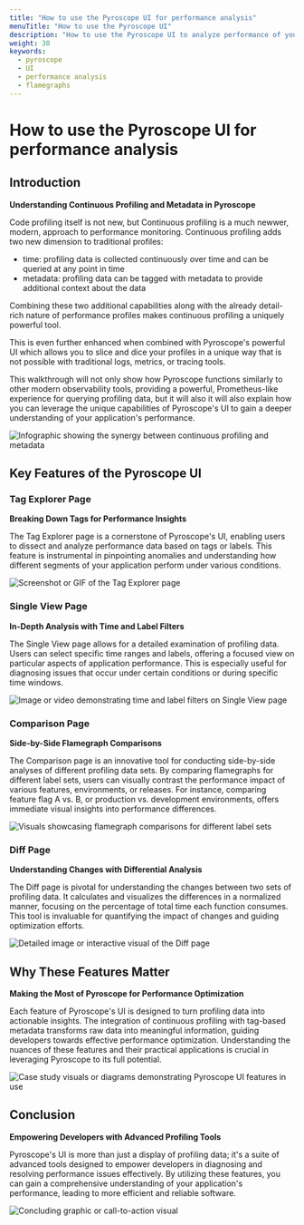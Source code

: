 ```yaml
---
title: "How to use the Pyroscope UI for performance analysis"
menuTitle: "How to use the Pyroscope UI"
description: "How to use the Pyroscope UI to analyze performance of your applications."
weight: 30
keywords:
  - pyroscope
  - UI
  - performance analysis
  - flamegraphs
---
```


# How to use the Pyroscope UI for performance analysis

## Introduction

**Understanding Continuous Profiling and Metadata in Pyroscope**

Code profiling itself is not new, but Continuous profiling is a much newwer, modern, approach to performance monitoring. Continuous profiling adds two new dimension to traditional profiles: 
- time: profiling data is collected continuously over time and can be queried at any point in time
- metadata: profiling data can be tagged with metadata to provide additional context about the data

Combining these two additional capabilities along with the already detail-rich nature of performance profiles makes continuous profiling a uniquely powerful tool. 

This is even further enhanced when combined with Pyroscope's powerful UI which allows you to slice and dice your profiles in a unique way that is not possible with traditional logs, metrics, or tracing tools. 

This walkthrough will not only show how Pyroscope functions similarly to other modern observability tools, providing a powerful, Prometheus-like experience for querying profiling data, but it will also it will also explain how you can leverage the unique capabilities of Pyroscope's UI to gain a deeper understanding of your application's performance.

![Infographic showing the synergy between continuous profiling and metadata](#placeholder)

## Key Features of the Pyroscope UI

### Tag Explorer Page

**Breaking Down Tags for Performance Insights**

The Tag Explorer page is a cornerstone of Pyroscope's UI, enabling users to dissect and analyze performance data based on tags or labels. This feature is instrumental in pinpointing anomalies and understanding how different segments of your application perform under various conditions.

![Screenshot or GIF of the Tag Explorer page](#placeholder)

### Single View Page

**In-Depth Analysis with Time and Label Filters**

The Single View page allows for a detailed examination of profiling data. Users can select specific time ranges and labels, offering a focused view on particular aspects of application performance. This is especially useful for diagnosing issues that occur under certain conditions or during specific time windows.

![Image or video demonstrating time and label filters on Single View page](#placeholder)

### Comparison Page

**Side-by-Side Flamegraph Comparisons**

The Comparison page is an innovative tool for conducting side-by-side analyses of different profiling data sets. By comparing flamegraphs for different label sets, users can visually contrast the performance impact of various features, environments, or releases. For instance, comparing feature flag A vs. B, or production vs. development environments, offers immediate visual insights into performance differences.

![Visuals showcasing flamegraph comparisons for different label sets](#placeholder)

### Diff Page

**Understanding Changes with Differential Analysis**

The Diff page is pivotal for understanding the changes between two sets of profiling data. It calculates and visualizes the differences in a normalized manner, focusing on the percentage of total time each function consumes. This tool is invaluable for quantifying the impact of changes and guiding optimization efforts.

![Detailed image or interactive visual of the Diff page](#placeholder)

## Why These Features Matter

**Making the Most of Pyroscope for Performance Optimization**

Each feature of Pyroscope's UI is designed to turn profiling data into actionable insights. The integration of continuous profiling with tag-based metadata transforms raw data into meaningful information, guiding developers towards effective performance optimization. Understanding the nuances of these features and their practical applications is crucial in leveraging Pyroscope to its full potential.

![Case study visuals or diagrams demonstrating Pyroscope UI features in use](#placeholder)

## Conclusion

**Empowering Developers with Advanced Profiling Tools**

Pyroscope's UI is more than just a display of profiling data; it's a suite of advanced tools designed to empower developers in diagnosing and resolving performance issues effectively. By utilizing these features, you can gain a comprehensive understanding of your application's performance, leading to more efficient and reliable software.

![Concluding graphic or call-to-action visual](#placeholder)
